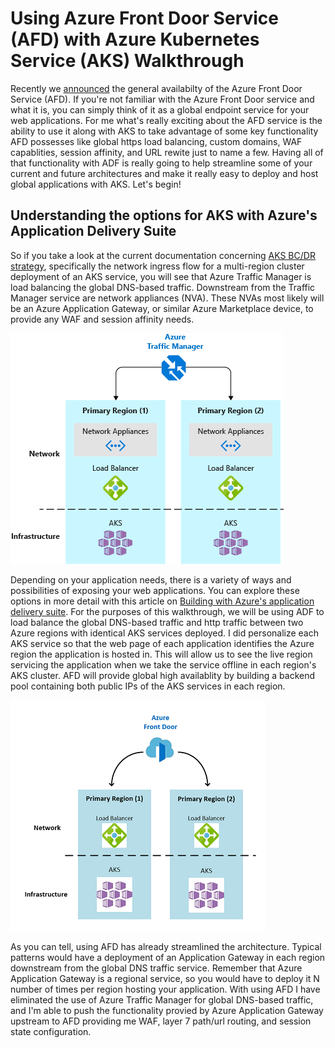 # Using Azure Front Door Service (AFD) with Azure Kubernetes Service (AKS) Walkthrough
Recently we [announced](https://azure.microsoft.com/en-us/blog/azure-front-door-service-is-now-generally-available/) the general availabilty of the Azure Front Door Service (AFD). If you're not familiar with the Azure Front Door service and what it is, you can simply think of it as a global endpoint service for your web applications. For me what's really exciting about the AFD service is the ability to use it along with AKS to take advantage of some key functionality AFD possesses like global https load balancing, custom domains, WAF capablities, session affinity, and URL rewite just to name a few. Having all of that functionality with ADF is really going to help streamline some of your current and future architectures and make it really easy to deploy and host global applications with AKS. Let's begin!

## Understanding the options for AKS with Azure's Application Delivery Suite
So if you take a look at the current documentation concerning [AKS BC/DR strategy]( https://docs.microsoft.com/en-us/azure/aks/operator-best-practices-multi-region ), specifically the network ingress flow for a multi-region cluster deployment of an AKS service, you will see that Azure Traffic Manager is load balancing the global DNS-based traffic. Downstream from the Traffic Manager service are network appliances (NVA). These NVAs most likely will be an Azure Application Gateway, or similar Azure Marketplace device,  to provide any WAF and session affinity needs. 

![alt text](https://github.com/phillipgibson/Cloud/blob/master/Azure/AKS/using-afd-with-aks/aks-azure-traffic-manager.png)

Depending on your application needs, there is a variety of ways and possibilities of exposing your web applications. You can explore these options in more detail with this article on [Building with Azure's application delivery suite](https://docs.microsoft.com/en-us/azure/frontdoor/front-door-lb-with-azure-app-delivery-suite#building-with-azures-application-delivery-suite). For the purposes of this walkthrough, we will be using ADF to load balance the global DNS-based traffic and http traffic between two Azure regions with identical AKS services deployed. I did personalize each AKS service so that the web page of each application identifies the Azure region the application is hosted in. This will allow us to see the live region servicing the application when we take the service offline in each region's AKS cluster. AFD will provide global high availablity by building a backend pool containing both public IPs of the AKS services in each region. 

![alt text](https://github.com/phillipgibson/Cloud/blob/master/Azure/AKS/using-afd-with-aks/aks-azure-front-door.png)

As you can tell, using AFD has already streamlined the architecture. Typical patterns would have a deployment of an Application Gateway in each region downstream from the global DNS traffic service. Remember that Azure Application Gateway is a regional service, so you would have to deploy it N number of times per region hosting your application. With using AFD I have eliminated the use of Azure Traffic Manager for global DNS-based traffic, and I'm able to push the functionality provied by Azure Application Gateway upstream to AFD providing me WAF, layer 7 path/url routing, and session state configuration. 




